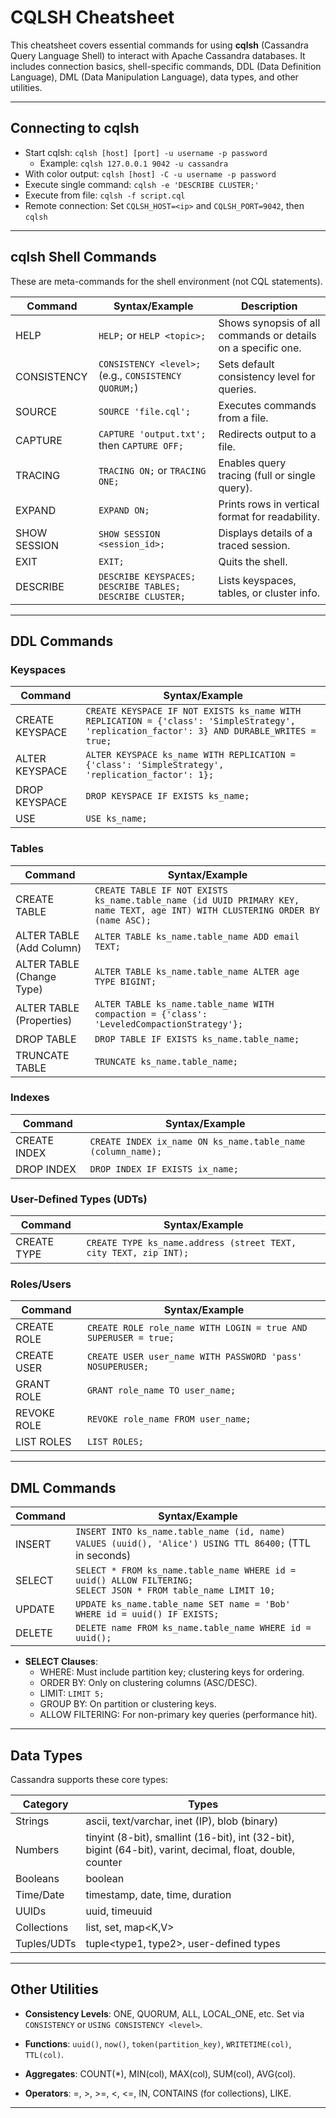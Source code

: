 # CQLSH Cheatsheet

This cheatsheet covers essential commands for using **cqlsh** (Cassandra Query Language Shell) to interact with Apache Cassandra databases. It includes connection basics, shell-specific commands, DDL (Data Definition Language), DML (Data Manipulation Language), data types, and other utilities.

---

## Connecting to cqlsh

- Start cqlsh: `cqlsh [host] [port] -u username -p password`
  - Example: `cqlsh 127.0.0.1 9042 -u cassandra`
- With color output: `cqlsh [host] -C -u username -p password`
- Execute single command: `cqlsh -e 'DESCRIBE CLUSTER;'`
- Execute from file: `cqlsh -f script.cql`
- Remote connection: Set `CQLSH_HOST=<ip>` and `CQLSH_PORT=9042`, then `cqlsh`

---

## cqlsh Shell Commands

These are meta-commands for the shell environment (not CQL statements).

| Command | Syntax/Example | Description |
|---------|----------------|-------------|
| HELP | `HELP;` or `HELP <topic>;` | Shows synopsis of all commands or details on a specific one. |
| CONSISTENCY | `CONSISTENCY <level>;` (e.g., `CONSISTENCY QUORUM;`) | Sets default consistency level for queries. |
| SOURCE | `SOURCE 'file.cql';` | Executes commands from a file. |
| CAPTURE | `CAPTURE 'output.txt';` then `CAPTURE OFF;` | Redirects output to a file. |
| TRACING | `TRACING ON;` or `TRACING ONE;` | Enables query tracing (full or single query). |
| EXPAND | `EXPAND ON;` | Prints rows in vertical format for readability. |
| SHOW SESSION | `SHOW SESSION <session_id>;` | Displays details of a traced session. |
| EXIT | `EXIT;` | Quits the shell. |
| DESCRIBE | `DESCRIBE KEYSPACES;`<br>`DESCRIBE TABLES;`<br>`DESCRIBE CLUSTER;` | Lists keyspaces, tables, or cluster info. |

---

## DDL Commands

### Keyspaces

| Command | Syntax/Example |
|---------|----------------|
| CREATE KEYSPACE | `CREATE KEYSPACE IF NOT EXISTS ks_name WITH REPLICATION = {'class': 'SimpleStrategy', 'replication_factor': 3} AND DURABLE_WRITES = true;` |
| ALTER KEYSPACE | `ALTER KEYSPACE ks_name WITH REPLICATION = {'class': 'SimpleStrategy', 'replication_factor': 1};` |
| DROP KEYSPACE | `DROP KEYSPACE IF EXISTS ks_name;` |
| USE | `USE ks_name;` |

### Tables

| Command | Syntax/Example |
|---------|----------------|
| CREATE TABLE | `CREATE TABLE IF NOT EXISTS ks_name.table_name (id UUID PRIMARY KEY, name TEXT, age INT) WITH CLUSTERING ORDER BY (name ASC);` |
| ALTER TABLE (Add Column) | `ALTER TABLE ks_name.table_name ADD email TEXT;` |
| ALTER TABLE (Change Type) | `ALTER TABLE ks_name.table_name ALTER age TYPE BIGINT;` |
| ALTER TABLE (Properties) | `ALTER TABLE ks_name.table_name WITH compaction = {'class': 'LeveledCompactionStrategy'};` |
| DROP TABLE | `DROP TABLE IF EXISTS ks_name.table_name;` |
| TRUNCATE TABLE | `TRUNCATE ks_name.table_name;` |

### Indexes

| Command | Syntax/Example |
|---------|----------------|
| CREATE INDEX | `CREATE INDEX ix_name ON ks_name.table_name (column_name);` |
| DROP INDEX | `DROP INDEX IF EXISTS ix_name;` |

### User-Defined Types (UDTs)

| Command | Syntax/Example |
|---------|----------------|
| CREATE TYPE | `CREATE TYPE ks_name.address (street TEXT, city TEXT, zip INT);` |

### Roles/Users

| Command | Syntax/Example |
|---------|----------------|
| CREATE ROLE | `CREATE ROLE role_name WITH LOGIN = true AND SUPERUSER = true;` |
| CREATE USER | `CREATE USER user_name WITH PASSWORD 'pass' NOSUPERUSER;` |
| GRANT ROLE | `GRANT role_name TO user_name;` |
| REVOKE ROLE | `REVOKE role_name FROM user_name;` |
| LIST ROLES | `LIST ROLES;` |

---

## DML Commands

| Command | Syntax/Example |
|---------|----------------|
| INSERT | `INSERT INTO ks_name.table_name (id, name) VALUES (uuid(), 'Alice') USING TTL 86400;` (TTL in seconds) |
| SELECT | `SELECT * FROM ks_name.table_name WHERE id = uuid() ALLOW FILTERING;`<br>`SELECT JSON * FROM table_name LIMIT 10;` |
| UPDATE | `UPDATE ks_name.table_name SET name = 'Bob' WHERE id = uuid() IF EXISTS;` |
| DELETE | `DELETE name FROM ks_name.table_name WHERE id = uuid();` |

- **SELECT Clauses**:
  - WHERE: Must include partition key; clustering keys for ordering.
  - ORDER BY: Only on clustering columns (ASC/DESC).
  - LIMIT: `LIMIT 5;`
  - GROUP BY: On partition or clustering keys.
  - ALLOW FILTERING: For non-primary key queries (performance hit).

---

## Data Types

Cassandra supports these core types:

| Category | Types |
|----------|-------|
| Strings | ascii, text/varchar, inet (IP), blob (binary) |
| Numbers | tinyint (8-bit), smallint (16-bit), int (32-bit), bigint (64-bit), varint, decimal, float, double, counter |
| Booleans | boolean |
| Time/Date | timestamp, date, time, duration |
| UUIDs | uuid, timeuuid |
| Collections | list<T>, set<T>, map<K,V> |
| Tuples/UDTs | tuple<type1, type2>, user-defined types |

---

## Other Utilities

- **Consistency Levels**: ONE, QUORUM, ALL, LOCAL_ONE, etc. Set via `CONSISTENCY` or `USING CONSISTENCY <level>`.

- **Functions**: `uuid()`, `now()`, `token(partition_key)`, `WRITETIME(col)`, `TTL(col)`.

- **Aggregates**: COUNT(*), MIN(col), MAX(col), SUM(col), AVG(col).

- **Operators**: =, >, >=, <, <=, IN, CONTAINS (for collections), LIKE.

---
